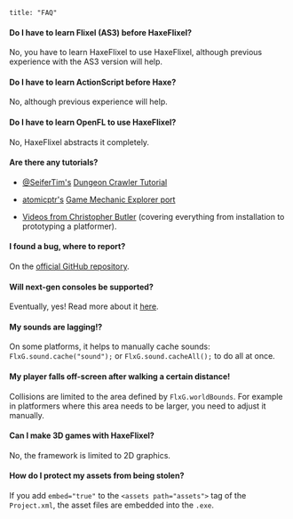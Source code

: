 ```
title: "FAQ"
```

#### Do I have to learn Flixel (AS3) before HaxeFlixel?
No, you have to learn HaxeFlixel to use HaxeFlixel, although previous experience with the AS3 version will help.

#### Do I have to learn ActionScript before Haxe?
No, although previous experience will help.

#### Do I have to learn OpenFL to use HaxeFlixel?
No, HaxeFlixel abstracts it completely.

#### Are there any tutorials?

- [@SeiferTim's](https://twitter.com/SeiferTim) [Dungeon Crawler Tutorial](http://haxeflixel.com/documentation/tutorials/)

- [atomicptr's](https://github.com/atomicptr/GameMechanicExplorer-HaxeFlixel) [Game Mechanic Explorer port](http://gme.qr9.de/)

- [Videos from Christopher Butler](https://www.youtube.com/watch?v=LpKvSPwHOP8&list=PLi0ypjD5PcV9xdjycW0hYi_HD297012tE)
(covering everything from installation to prototyping a platformer).

#### I found a bug, where to report?
On the [official GitHub repository](https://github.com/HaxeFlixel/flixel/issues).

#### Will next-gen consoles be supported?
Eventually, yes! Read more about it [here](https://groups.google.com/d/topic/haxeflixel/NUOpgGUKMvE/discussion).

#### My sounds are lagging!?
On some platforms, it helps to manually cache sounds: `FlxG.sound.cache("sound");` or `FlxG.sound.cacheAll();` to do all at once.

#### My player falls off-screen after walking a certain distance!
Collisions are limited to the area defined by `FlxG.worldBounds`. For example in platformers where this area needs to be larger, you need to adjust it manually.

#### Can I make 3D games with HaxeFlixel?
No, the framework is limited to 2D graphics.

#### How do I protect my assets from being stolen?
If you add `embed="true"` to the `<assets path="assets">` tag of the `Project.xml`, the asset files are embedded into the `.exe`.
